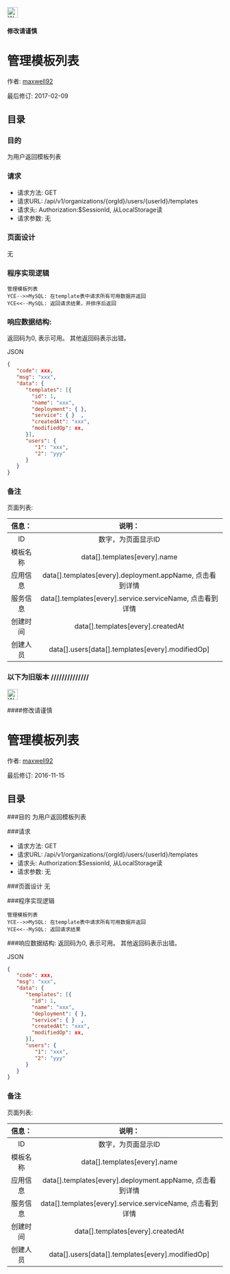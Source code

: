 <img src="http://kubernetes.io/kubernetes/img/warning.png" alt="WARNING" width="25" height="25"> 

#### 修改请谨慎

管理模板列表
==============

作者: [maxwell92](https://github.com/maxwell92)

最后修订: 2017-02-09

目录
--------------
### 目的
为用户返回模板列表

### 请求

* 请求方法: GET 
* 请求URL: /api/v1/organizations/{orgId}/users/{userId}/templates
* 请求头: Authorization:$SessionId, 从LocalStorage读  
* 请求参数: 
无


### 页面设计 
无


### 程序实现逻辑
```Title: 
管理模板列表
YCE-->>MySQL: 在template表中请求所有可用数据并返回  
YCE<<--MySQL: 返回请求结果，并排序后返回 
```

### 响应数据结构: 
返回码为0, 表示可用。
其他返回码表示出错。

JSON
```json
{
   "code": xxx,
   "msg": "xxx",
   "data": {
      "templates": [{
        "id": 1,
        "name": "xxx",
        "deployment": { },
        "service": { }  ,
        "createdAt": "xxx",
        "modifiedOp": xx,
      }],
      "users": {
         "1": "xxx",
         "2": "yyy"
      }
   } 
}
```
### 备注

页面列表:

|信息：         |  说明：|
|:------------:|:--------------:|
|ID            |  数字，为页面显示ID|
|模板名称       |  data[].templates[every].name |
|应用信息       |  data[].templates[every].deployment.appName, 点击看到详情 | 
|服务信息       |  data[].templates[every].service.serviceName, 点击看到详情 |
|创建时间       |  data[].templates[every].createdAt |
|创建人员       |  data[].users[data[].templates[every].modifiedOp] |



### 以下为旧版本 //////////////

<img src="http://kubernetes.io/kubernetes/img/warning.png" alt="WARNING" width="25" height="25"> 

####修改请谨慎

管理模板列表
==============

作者: [maxwell92](https://github.com/maxwell92)

最后修订: 2016-11-15

目录
--------------
###目的
为用户返回模板列表

###请求

* 请求方法: GET 
* 请求URL: /api/v1/organizations/{orgId}/users/{userId}/templates
* 请求头: Authorization:$SessionId, 从LocalStorage读  
* 请求参数: 
无


###页面设计 
无


###程序实现逻辑
```Title: 
管理模板列表
YCE-->>MySQL: 在template表中请求所有可用数据并返回  
YCE<<--MySQL: 返回请求结果 
```

###响应数据结构: 
返回码为0, 表示可用。
其他返回码表示出错。

JSON
```json
{
   "code": xxx,
   "msg": "xxx",
   "data": {
      "templates": [{
        "id": 1,
        "name": "xxx",
        "deployment": { },
        "service": { }  ,
        "createdAt": "xxx",
        "modifiedOp": xx,
      }],
      "users": {
         "1": "xxx",
         "2": "yyy"
      }
   } 
}
```
### 备注

页面列表:

|信息：         |  说明：|
|:------------:|:--------------:|
|ID            |  数字，为页面显示ID|
|模板名称       |  data[].templates[every].name |
|应用信息       |  data[].templates[every].deployment.appName, 点击看到详情 | 
|服务信息       |  data[].templates[every].service.serviceName, 点击看到详情 |
|创建时间       |  data[].templates[every].createdAt |
|创建人员       |  data[].users[data[].templates[every].modifiedOp] |

